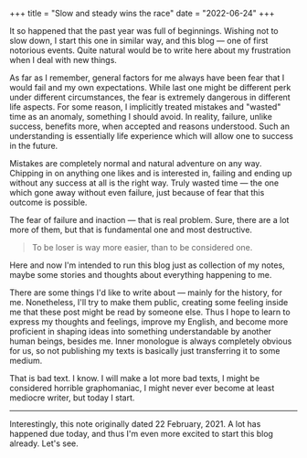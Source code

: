 +++
title = "Slow and steady wins the race"
date = "2022-06-24"
+++

It so happened that the past year was full of beginnings. Wishing not to slow down, I start this one in similar way, and this blog — one of first notorious events. Quite natural would be to write here about my frustration when I deal with new things.

As far as I remember, general factors for me always have been fear that I would fail and my own expectations. While last one might be different perk under different circumstances, the fear is extremely dangerous in different life aspects. For some reason, I implicitly treated mistakes and "wasted" time as an anomaly, something I should avoid. In reality, failure, unlike success, benefits more, when accepted and reasons understood. Such an understanding is essentially life experience which will allow one to success in the future.

Mistakes are completely normal and natural adventure on any way. Chipping in on anything one likes and is interested in, failing and ending up without any success at all is the right way. Truly wasted time — the one which gone away without even failure, just because of fear that this outcome is possible.

The fear of failure and inaction — that is real problem. Sure, there are a lot more of them, but that is fundamental one and most destructive.

>To be loser is way more easier, than to be considered one.

Here and now I'm intended to run this blog just as collection of my notes, maybe some stories and thoughts about everything happening to me.

There are some things I'd like to write about — mainly for the history, for me. Nonetheless, I'll try to make them public, creating some feeling inside me that these post might be read by someone else. Thus I hope to learn to express my thoughts and feelings, improve my English, and become more proficient in shaping ideas into something understandable by another human beings, besides me. Inner monologue is always completely obvious for us, so not publishing my texts is basically just transferring it to some medium.

That is bad text. I know. I will make a lot more bad texts, I might be considered horrible graphomaniac, I might never ever become at least mediocre writer, but today I start.

---

Interestingly, this note originally dated 22 February, 2021. A lot has happened due today, and thus I'm even more excited to start this blog already. Let's see.